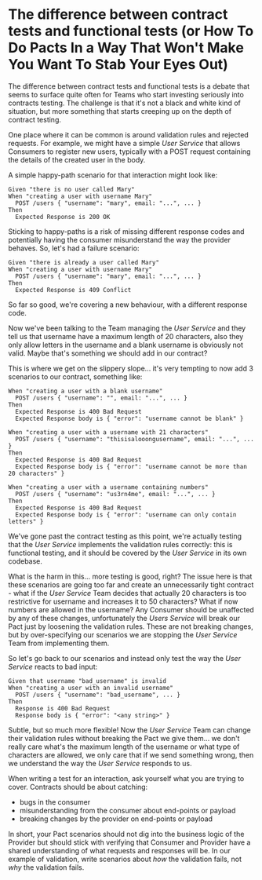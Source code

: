 # The difference between contract tests and functional tests (or How To Do Pacts In a Way That Won't Make You Want To Stab Your Eyes Out)

The difference between contract tests and functional tests is a debate that seems to surface quite often for Teams who start investing seriously into contracts testing. The challenge is that it's not a black and white kind of situation, but more something that starts creeping up on the depth of contract testing.

One place where it can be common is around validation rules and rejected requests. For example, we might have a simple *User Service* that allows Consumers to register new users, typically with a POST request containing the details of the created user in the body.

A simple happy-path scenario for that interaction might look like:

```
Given "there is no user called Mary"
When "creating a user with username Mary"
  POST /users { "username": "mary", email: "...", ... }
Then
  Expected Response is 200 OK
```

Sticking to happy-paths is a risk of missing different response codes and potentially having the consumer misunderstand the way the provider behaves. So, let's had a failure scenario:

```
Given "there is already a user called Mary"
When "creating a user with username Mary"
  POST /users { "username": "mary", email: "...", ... }
Then
  Expected Response is 409 Conflict
```

So far so good, we're covering a new behaviour, with a different response code.

Now we've been talking to the Team managing the *User Service* and they tell us that username have a maximum length of 20 characters, also they only allow letters in the username and a blank username is obviously not valid. Maybe that's something we should add in our contract?

This is where we get on the slippery slope... it's very tempting to now add 3 scenarios to our contract, something like:

```
When "creating a user with a blank username"
  POST /users { "username": "", email: "...", ... }
Then
  Expected Response is 400 Bad Request
  Expected Response body is { "error": "username cannot be blank" }
```

```
When "creating a user with a username with 21 characters"
  POST /users { "username": "thisisalooongusername", email: "...", ... }
Then
  Expected Response is 400 Bad Request
  Expected Response body is { "error": "username cannot be more than 20 characters" }
```

```
When "creating a user with a username containing numbers"
  POST /users { "username": "us3rn4me", email: "...", ... }
Then
  Expected Response is 400 Bad Request
  Expected Response body is { "error": "username can only contain letters" }
```

We've gone past the contract testing as this point, we're actually testing that the *User Service* implements the validation rules correctly: this is functional testing, and it should be covered by the *User Service* in its own codebase.

What is the harm in this... more testing is good, right? The issue here is that these scenarios are going too far and create an unnecessarily tight contract - what if the *User Service* Team decides that actually 20 characters is too restrictive for username and increases it to 50 characters? What if now numbers are allowed in the username? Any Consumer should be unaffected by any of these changes, unfortunately the *Users Service* will break our Pact just by loosening the validation rules. These are not breaking changes, but by over-specifying our scenarios we are stopping the *User Service* Team from implementing them.

So let's go back to our scenarios and instead only test the way the *User Service* reacts to bad input:

```
Given that username "bad_username" is invalid
When "creating a user with an invalid username"
  POST /users { "username": "bad_username", ... }
Then
  Response is 400 Bad Request
  Response body is { "error": "<any string>" }
```

Subtle, but so much more flexible! Now the *User Service* Team can change their validation rules without breaking the Pact we give them... we don't really care what's the maximum length of the username or what type of characters are allowed, we only care that if we send something wrong, then we understand the way the *User Service* responds to us.

When writing a test for an interaction, ask yourself what you are trying to cover. Contracts should be about catching:

- bugs in the consumer
- misunderstanding from the consumer about end-points or payload
- breaking changes by the provider on end-points or payload

In short, your Pact scenarios should not dig into the business logic of the Provider but should stick with verifying that Consumer and Provider have a shared understanding of what requests and responses will be. In our example of validation, write scenarios about *how* the validation fails, not *why* the validation fails.
